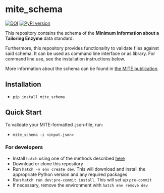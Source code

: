 mite_schema
=========

[![DOI](https://zenodo.org/badge/838326204.svg)](https://zenodo.org/doi/10.5281/zenodo.13294150)
[![PyPI version](https://badge.fury.io/py/mite-schema.svg)](https://badge.fury.io/py/mite-schema)

This repository contains the schema of the **Minimum Information about a Tailoring Enzyme** data standard. 

Furthermore, this repository provides functionality to validate files against said schema.
It can be used as command line interface or as library. For command line use, see the installation instructions below.

More information about the schema can be found in [the MITE publication](https://doi.org/10.26434/chemrxiv-2024-78mtl).

## Installation

- `pip install mite_schema`

## Quick Start

To validate your MITE-formatted .json-file, run:

- `mite_schema -i <input.json>`

### For developers

- Install `hatch` using one of the methods described [here](https://hatch.pypa.io/1.12/install/)
- Download or clone this repository
- Run `hatch -v env create dev`. This will download and install the appropriate Python version and any required packages
- Run `hatch run dev:pre-commit install`. This will set up `pre-commit`
- If necessary, remove the environment with `hatch env remove dev`
